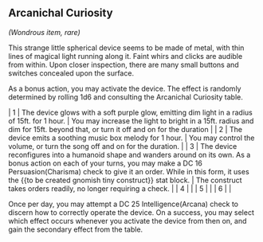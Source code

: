 ## Arcanichal Curiosity
*(Wondrous item, rare)*

This strange little spherical device seems to be made of metal, with thin lines of magical light running along it. Faint whirs and clicks are audible from within. Upon closer inspection, there are many small buttons and switches concealed upon the surface.

As a bonus action, you may activate the device. The effect is randomly determined by rolling 1d6 and consulting the Arcanichal Curiosity table.

| 1 | The device glows with a soft purple glow, emitting dim light in a radius of 15ft. for 1 hour. | You may increase the light to bright in a 15ft. radius and dim for 15ft. beyond that, or turn it off and on for the duration |
| 2 | The device emits a soothing music box melody for 1 hour. | You may control the volume, or turn the song off and on for the duration. |
| 3 | The device reconfigures into a humanoid shape and wanders around on its own. As a bonus action on each of your turns, you may make a DC 16 Persuasion(Charisma) check to give it an order. While in this form, it uses the {{to be created gnomish tiny construct}} stat block. | The construct takes orders readily, no longer requiring a check. | 
| 4 |   |
| 5 |   |
| 6 |   |

Once per day, you may attempt a DC 25 Intelligence(Arcana) check to discern how to correctly operate the device. On a success, you may select which effect occurs whenever you activate the device from then on, and gain the secondary effect from the table.
